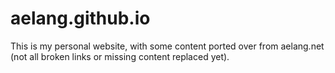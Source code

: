 # aelang.github.io

This is my personal website, with some content ported over from aelang.net (not all broken links or missing content replaced yet).
